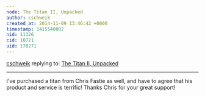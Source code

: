 ```yaml
---
node: The Titan II, Unpacked 
author: cschweik
created_at: 2014-11-09 13:46:42 +0000
timestamp: 1415540802
nid: 11326
cid: 10721
uid: 170271
---
```




[cschweik](../profile/cschweik) replying to: [The Titan II, Unpacked ](../notes/geraldmc/11-08-2014/the-titan-ii-unpacked)

----
I've purchased a titan from Chris Fastie as well, and have to agree that his product and service is terrific! Thanks Chris for your great support!